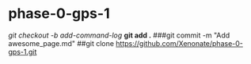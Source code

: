 # phase-0-gps-1
*git checkout -b add-command-log*
**git add .**
###git commit -m "Add awesome_page.md"
##git clone https://github.com/Xenonate/phase-0-gps-1.git

